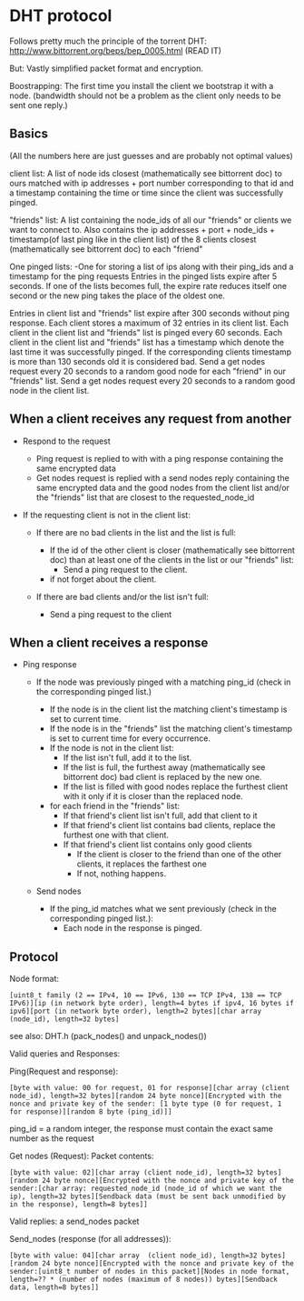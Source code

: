DHT protocol
============

Follows pretty much the principle of the torrent DHT: http://www.bittorrent.org/beps/bep_0005.html (READ IT)

But:
Vastly simplified packet format and encryption.

Boostrapping:
The first time you install the client we bootstrap it with a node. (bandwidth should not be a problem as the client only needs to be sent one reply.)


Basics
------
(All the numbers here are just guesses and are probably not optimal values)

client list: A list of node ids closest (mathematically see bittorrent doc) to ours matched with ip addresses + port number corresponding to that id and a timestamp containing the time or time since the client was successfully pinged.

"friends" list: A list containing the node_ids of all our "friends" or clients we want to connect to.
Also contains the ip addresses + port + node_ids + timestamp(of last ping like in the client list) of the 8 clients closest (mathematically see bittorrent doc) to each "friend"

One pinged lists: 
-One for storing a list of ips along with their ping_ids and a timestamp for the ping requests
Entries in the pinged lists expire after 5 seconds.
If one of the lists becomes full, the expire rate reduces itself one second or the new ping takes the place of the oldest one.


Entries in client list and "friends" list expire after 300 seconds without ping response.
Each client stores a maximum of 32 entries in its client list.
Each client in the client list and "friends" list is pinged every 60 seconds.
Each client in the client list and "friends" list has a timestamp which denote the last time it was successfully pinged.
If the corresponding clients timestamp is more than 130 seconds old it is considered bad.
Send a get nodes request every 20 seconds to a random good node for each "friend" in our "friends" list.
Send a get nodes request every 20 seconds to a random good node in the client list.


When a client receives any request from another
-----------------------------------------------
- Respond to the request
    - Ping request is replied to with with a ping response containing the same encrypted data
    - Get nodes request is replied with a send nodes reply containing the same encrypted data and the good nodes from the client list and/or the "friends" list that are closest to the requested_node_id

- If the requesting client is not in the client list:
    - If there are no bad clients in the list and the list is full:
        - If the id of the other client is closer (mathematically see bittorrent doc) than at least one of the clients in the list or our "friends" list:
            - Send a ping request to the client.
        - if not forget about the client.

    - If there are bad clients and/or the list isn't full:
        - Send a ping request to the client 

When a client receives a response
---------------------------------
- Ping response
    - If the node was previously pinged with a matching ping_id (check in the corresponding pinged list.)
        - If the node is in the client list the matching client's timestamp is set to current time.
        - If the node is in the "friends" list the matching client's timestamp is set to current time for every occurrence.
        - If the node is not in the client list:
            - If the list isn't full, add it to the list.
            - If the list is full, the furthest away (mathematically see bittorrent doc) bad client is replaced by the new one.
            - If the list is filled with good nodes replace the furthest client with it only if it is closer than the replaced node.
        - for each friend in the "friends" list:
            - If that friend's client list isn't full, add that client to it
            - If that friend's client list contains bad clients, replace the furthest one with that client.
            - If that friend's client list contains only good clients
                - If the client is closer to the friend than one of the other clients, it replaces the farthest one
                - If not, nothing happens.

    - Send nodes
        - If the ping_id matches what we sent previously (check in the corresponding pinged list.):
            - Each node in the response is pinged.





Protocol
--------

Node format: 
```
[uint8_t family (2 == IPv4, 10 == IPv6, 130 == TCP IPv4, 138 == TCP IPv6)][ip (in network byte order), length=4 bytes if ipv4, 16 bytes if ipv6][port (in network byte order), length=2 bytes][char array (node_id), length=32 bytes]
```
see also: DHT.h (pack_nodes() and unpack_nodes())

Valid queries and Responses:

Ping(Request and response): 
```
[byte with value: 00 for request, 01 for response][char array (client node_id), length=32 bytes][random 24 byte nonce][Encrypted with the nonce and private key of the sender: [1 byte type (0 for request, 1 for response)][random 8 byte (ping_id)]]
```
ping_id = a random integer, the response must contain the exact same number as the request


Get nodes (Request):
Packet contents: 
```
[byte with value: 02][char array (client node_id), length=32 bytes][random 24 byte nonce][Encrypted with the nonce and private key of the sender:[char array: requested_node_id (node_id of which we want the ip), length=32 bytes][Sendback data (must be sent back unmodified by in the response), length=8 bytes]]
```
Valid replies: a send_nodes packet

Send_nodes (response (for all addresses)): 
```
[byte with value: 04][char array  (client node_id), length=32 bytes][random 24 byte nonce][Encrypted with the nonce and private key of the sender:[uint8_t number of nodes in this packet][Nodes in node format, length=?? * (number of nodes (maximum of 8 nodes)) bytes][Sendback data, length=8 bytes]]
```
